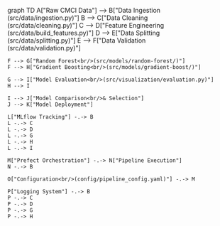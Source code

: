 graph TD
    A["Raw CMCI Data"] --> B["Data Ingestion<br/>(src/data/ingestion.py)"]
    B --> C["Data Cleaning<br/>(src/data/cleaning.py)"]
    C --> D["Feature Engineering<br/>(src/data/build_features.py)"]
    D --> E["Data Splitting<br/>(src/data/splitting.py)"]
    E --> F["Data Validation<br/>(src/data/validation.py)"]
    
    F --> G["Random Forest<br/>(src/models/random-forest/)"]
    F --> H["Gradient Boosting<br/>(src/models/gradient-boost/)"]
    
    G --> I["Model Evaluation<br/>(src/visualization/evaluation.py)"]
    H --> I
    
    I --> J["Model Comparison<br/>& Selection"]
    J --> K["Model Deployment"]
    
    L["MLflow Tracking"] -.-> B
    L -.-> C
    L -.-> D
    L -.-> G
    L -.-> H
    L -.-> I
    
    M["Prefect Orchestration"] -.-> N["Pipeline Execution"]
    N -.-> B
    
    O["Configuration<br/>(config/pipeline_config.yaml)"] -.-> M
    
    P["Logging System"] -.-> B
    P -.-> C
    P -.-> D
    P -.-> G
    P -.-> H

